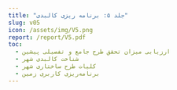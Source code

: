 ```yaml
---
title: "جلد ۵: برنامه ریزی کالبدی"
slug: v05
icon: /assets/img/V5.png
report: /report/V5.pdf
toc:
  - ارزیابی میزان تحقق طرح جامع و تفصیلی پیشین
  - شناخت کالبدی شهر
  - کلیات طرح ساختاری شهر
  - برنامه‌ریزی کاربری زمین
---
```


